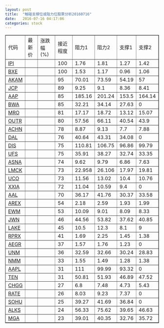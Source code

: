 ```yaml
---
layout: post
title:  "触碰支撑位或阻力位股票分析20160716"
date:   2016-07-16 04:17:06
categories: stock
---
```

<script type="text/javascript">
var stockList = []
stockList.push('gb_ipi');
stockList.push('gb_bxe');
stockList.push('gb_akam');
stockList.push('gb_jcp');
stockList.push('gb_aap');
stockList.push('gb_bwa');
stockList.push('gb_mro');
stockList.push('gb_outr');
stockList.push('gb_achn');
stockList.push('gb_dal');
stockList.push('gb_dis');
stockList.push('gb_ufs');
stockList.push('gb_asna');
stockList.push('gb_lmck');
stockList.push('gb_uco');
stockList.push('gb_xxia');
stockList.push('gb_aal');
stockList.push('gb_arex');
stockList.push('gb_ewm');
stockList.push('gb_jwn');
stockList.push('gb_lake');
stockList.push('gb_rprx');
stockList.push('gb_aegr');
stockList.push('gb_unm');
stockList.push('gb_nmm');
stockList.push('gb_aapl');
stockList.push('gb_ten');
stockList.push('gb_chgg');
stockList.push('gb_rate');
stockList.push('gb_sohu');
stockList.push('gb_alks');
stockList.push('gb_mga');
</script>
<table border="1">
 <tr>
 <td>代码</td>
 <td>最新价</td>
 <td>涨跌幅(%)</td>
 <td>接近程度</td>
 <td>阻力1</td>
 <td>阻力2</td>
 <td>支撑1</td>
 <td>支撑2</td>
</tr>
  <tr id="ipi" class="green">
  <td><a href="http://stock.finance.sina.com.cn/usstock/quotes/IPI.html" target="_blank">IPI</a></td><td></td><td></td><td>100</td><td>1.76</td><td>1.81</td><td>1.27</td><td>1.42</td></tr>
  <tr id="bxe" class="green">
  <td><a href="http://stock.finance.sina.com.cn/usstock/quotes/BXE.html" target="_blank">BXE</a></td><td></td><td></td><td>100</td><td>1.53</td><td>1.17</td><td>0.96</td><td>1.06</td></tr>
  <tr id="akam" class="green">
  <td><a href="http://stock.finance.sina.com.cn/usstock/quotes/AKAM.html" target="_blank">AKAM</a></td><td></td><td></td><td>95</td><td>70.01</td><td>73.59</td><td>54.19</td><td>57</td></tr>
  <tr id="jcp" class="green">
  <td><a href="http://stock.finance.sina.com.cn/usstock/quotes/JCP.html" target="_blank">JCP</a></td><td></td><td></td><td>89</td><td>9.25</td><td>9.1</td><td>8.36</td><td>8.41</td></tr>
  <tr id="aap" class="green">
  <td><a href="http://stock.finance.sina.com.cn/usstock/quotes/AAP.html" target="_blank">AAP</a></td><td></td><td></td><td>85</td><td>185.16</td><td>201.24</td><td>153.5</td><td>164.14</td></tr>
  <tr id="bwa" class="red">
  <td><a href="http://stock.finance.sina.com.cn/usstock/quotes/BWA.html" target="_blank">BWA</a></td><td></td><td></td><td>85</td><td>32.21</td><td>34.14</td><td>27.63</td><td>0</td></tr>
  <tr id="mro" class="green">
  <td><a href="http://stock.finance.sina.com.cn/usstock/quotes/MRO.html" target="_blank">MRO</a></td><td></td><td></td><td>81</td><td>17.17</td><td>18.72</td><td>13.12</td><td>15.07</td></tr>
  <tr id="outr" class="green">
  <td><a href="http://stock.finance.sina.com.cn/usstock/quotes/OUTR.html" target="_blank">OUTR</a></td><td></td><td></td><td>80</td><td>57.56</td><td>66.11</td><td>40.54</td><td>43.9</td></tr>
  <tr id="achn" class="red">
  <td><a href="http://stock.finance.sina.com.cn/usstock/quotes/ACHN.html" target="_blank">ACHN</a></td><td></td><td></td><td>78</td><td>8.87</td><td>9.13</td><td>7.7</td><td>7.88</td></tr>
  <tr id="dal" class="red">
  <td><a href="http://stock.finance.sina.com.cn/usstock/quotes/DAL.html" target="_blank">DAL</a></td><td></td><td></td><td>76</td><td>40.64</td><td>43.31</td><td>34.08</td><td>0</td></tr>
  <tr id="dis" class="green">
  <td><a href="http://stock.finance.sina.com.cn/usstock/quotes/DIS.html" target="_blank">DIS</a></td><td></td><td></td><td>75</td><td>110.81</td><td>106.75</td><td>96.86</td><td>99.79</td></tr>
  <tr id="ufs" class="red">
  <td><a href="http://stock.finance.sina.com.cn/usstock/quotes/UFS.html" target="_blank">UFS</a></td><td></td><td></td><td>75</td><td>35.91</td><td>38.27</td><td>32.74</td><td>33.35</td></tr>
  <tr id="asna" class="green">
  <td><a href="http://stock.finance.sina.com.cn/usstock/quotes/ASNA.html" target="_blank">ASNA</a></td><td></td><td></td><td>74</td><td>9.62</td><td>9.79</td><td>6.86</td><td>7.63</td></tr>
  <tr id="lmck" class="green">
  <td><a href="http://stock.finance.sina.com.cn/usstock/quotes/LMCK.html" target="_blank">LMCK</a></td><td></td><td></td><td>73</td><td>22.958</td><td>26.106</td><td>17.97</td><td>19.81</td></tr>
  <tr id="uco" class="green">
  <td><a href="http://stock.finance.sina.com.cn/usstock/quotes/UCO.html" target="_blank">UCO</a></td><td></td><td></td><td>73</td><td>11.56</td><td>13.02</td><td>10.4</td><td>10.76</td></tr>
  <tr id="xxia" class="red">
  <td><a href="http://stock.finance.sina.com.cn/usstock/quotes/XXIA.html" target="_blank">XXIA</a></td><td></td><td></td><td>72</td><td>11.04</td><td>10.59</td><td>9.4</td><td>0</td></tr>
  <tr id="aal" class="red">
  <td><a href="http://stock.finance.sina.com.cn/usstock/quotes/AAL.html" target="_blank">AAL</a></td><td></td><td></td><td>70</td><td>36.17</td><td>41.76</td><td>30.37</td><td>33.58</td></tr>
  <tr id="arex" class="red">
  <td><a href="http://stock.finance.sina.com.cn/usstock/quotes/AREX.html" target="_blank">AREX</a></td><td></td><td></td><td>54</td><td>2.18</td><td>2.59</td><td>1.93</td><td>1.99</td></tr>
  <tr id="ewm" class="green">
  <td><a href="http://stock.finance.sina.com.cn/usstock/quotes/EWM.html" target="_blank">EWM</a></td><td></td><td></td><td>53</td><td>10.09</td><td>9.01</td><td>8.09</td><td>8.33</td></tr>
  <tr id="jwn" class="green">
  <td><a href="http://stock.finance.sina.com.cn/usstock/quotes/JWN.html" target="_blank">JWN</a></td><td></td><td></td><td>46</td><td>44.56</td><td>53.82</td><td>37.62</td><td>40.85</td></tr>
  <tr id="lake" class="green">
  <td><a href="http://stock.finance.sina.com.cn/usstock/quotes/LAKE.html" target="_blank">LAKE</a></td><td></td><td></td><td>45</td><td>10.5</td><td>12.3</td><td>8.1</td><td>9</td></tr>
  <tr id="rprx" class="red">
  <td><a href="http://stock.finance.sina.com.cn/usstock/quotes/RPRX.html" target="_blank">RPRX</a></td><td></td><td></td><td>41</td><td>1.69</td><td>2.25</td><td>1.45</td><td>1.38</td></tr>
  <tr id="aegr" class="red">
  <td><a href="http://stock.finance.sina.com.cn/usstock/quotes/AEGR.html" target="_blank">AEGR</a></td><td></td><td></td><td>37</td><td>1.57</td><td>1.76</td><td>1.23</td><td>0</td></tr>
  <tr id="unm" class="red">
  <td><a href="http://stock.finance.sina.com.cn/usstock/quotes/UNM.html" target="_blank">UNM</a></td><td></td><td></td><td>36</td><td>32.59</td><td>32.66</td><td>30.24</td><td>28.83</td></tr>
  <tr id="nmm" class="red">
  <td><a href="http://stock.finance.sina.com.cn/usstock/quotes/NMM.html" target="_blank">NMM</a></td><td></td><td></td><td>33</td><td>1.55</td><td>1.49</td><td>1.28</td><td>1.38</td></tr>
  <tr id="aapl" class="red">
  <td><a href="http://stock.finance.sina.com.cn/usstock/quotes/AAPL.html" target="_blank">AAPL</a></td><td></td><td></td><td>31</td><td>111</td><td>99.99</td><td>93.32</td><td>0</td></tr>
  <tr id="ten" class="red">
  <td><a href="http://stock.finance.sina.com.cn/usstock/quotes/TEN.html" target="_blank">TEN</a></td><td></td><td></td><td>31</td><td>50.81</td><td>51.93</td><td>46.89</td><td>47.52</td></tr>
  <tr id="chgg" class="green">
  <td><a href="http://stock.finance.sina.com.cn/usstock/quotes/CHGG.html" target="_blank">CHGG</a></td><td></td><td></td><td>27</td><td>6.8</td><td>7.48</td><td>4.73</td><td>5.43</td></tr>
  <tr id="rate" class="red">
  <td><a href="http://stock.finance.sina.com.cn/usstock/quotes/RATE.html" target="_blank">RATE</a></td><td></td><td></td><td>26</td><td>8.03</td><td>9.23</td><td>7.37</td><td>0</td></tr>
  <tr id="sohu" class="green">
  <td><a href="http://stock.finance.sina.com.cn/usstock/quotes/SOHU.html" target="_blank">SOHU</a></td><td></td><td></td><td>25</td><td>39.27</td><td>41.69</td><td>36.84</td><td>0</td></tr>
  <tr id="alks" class="green">
  <td><a href="http://stock.finance.sina.com.cn/usstock/quotes/ALKS.html" target="_blank">ALKS</a></td><td></td><td></td><td>24</td><td>56.33</td><td>75.62</td><td>39.65</td><td>46.63</td></tr>
  <tr id="mga" class="red">
  <td><a href="http://stock.finance.sina.com.cn/usstock/quotes/MGA.html" target="_blank">MGA</a></td><td></td><td></td><td>23</td><td>39.01</td><td>40.35</td><td>32.76</td><td>35.72</td></tr>
</table>
